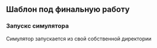 ## Шаблон под финальную работу



### Запускс симулятора

Симулятор запускается из свой собственной директории

